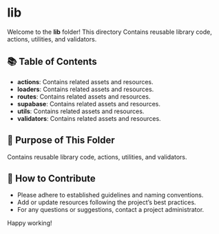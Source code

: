 # lib

Welcome to the **lib** folder! This directory Contains reusable library code, actions, utilities, and validators.
  
## 📚 Table of Contents
- **actions**: Contains related assets and resources.
- **loaders**: Contains related assets and resources.
- **routes**: Contains related assets and resources.
- **supabase**: Contains related assets and resources.
- **utils**: Contains related assets and resources.
- **validators**: Contains related assets and resources.

## 📖 Purpose of This Folder

Contains reusable library code, actions, utilities, and validators.

## 🤝 How to Contribute

- Please adhere to established guidelines and naming conventions.
- Add or update resources following the project’s best practices.
- For any questions or suggestions, contact a project administrator.

Happy working!
